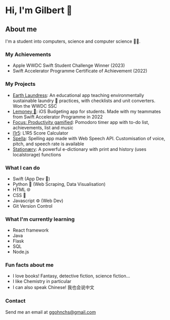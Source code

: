 # Hi, I'm Gilbert 👋

## About me

I'm a student into computers, science and computer science 🧑‍💻.

### My Achievements
- Apple WWDC Swift Student Challenge Winner (2023)
- Swift Accelerator Programme Certificate of Achievement (2022)

### My Projects
- [Earth Laundress](https://github.com/ic1y/earthlaundress/): An educational app teaching environmentally sustainable laundry 🧺 practices, with checklists and unit converters. Won the WWDC SSC
- [Lemoney 🍋](https://github.com/dishi0812/lemoney): iOS Budgeting app for students. Made with my teammates from Swift Accelerator Programme in 2022
- [Focus: Productivity gamified](https://focus-9eqm.onrender.com/): Pomodoro timer app with to-do list, achievements, list and music
- [l1r5](https://l1r5.vercel.app/): L1R5 Score Calculator
- [Spella](https://spelling-zui.vercel.app/): Spelling app made with Web Speech API. Customisation of voice, pitch, and speech rate is available
- [Stationæry](https://github.com/ic1y/stationaery): A powerful e-dictionary with print and history (uses localstorage) functions

### What I can do
- Swift (App Dev 📱)
- Python 🐍 (Web Scraping, Data Visualisation)
- HTML 🌐
- CSS 💅
- Javascript ⚙️ (Web Dev)
- Git Version Control

### What I'm currently learning
- React framework
- Java
- Flask
- SQL
- Node.js

### Fun facts about me
- I love books! Fantasy, detective fiction, science fiction...
- I like Chemistry in particular
- I can also speak Chinese! 我也会说中文
  
### Contact
Send me an email at [ggohnchs@gmail.com](mailto:ggohnchs@gmail.com)
<!--
**ic1y/ic1y** is a ✨ _special_ ✨ repository because its `README.md` (this file) appears on your GitHub profile.

Here are some ideas to get you started:

- 🔭 I’m currently working on ...
- 🌱 I’m currently learning ...
- 👯 I’m looking to collaborate on ...
- 🤔 I’m looking for help with ...
- 💬 Ask me about ...
- 📫 How to reach me: ...
- 😄 Pronouns: ...
- ⚡ Fun fact: ...
-->
